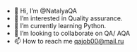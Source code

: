 - 👋 Hi, I’m @NatalyaQA
- 👀 I’m interested in Quality assurance.
- 🌱 I’m currently learning Python.
- 💞️ I’m looking to collaborate on QA/ AQA
- 📫 How to reach me qajob00@mail.ru

<!---
NatalyaQA/NatalyaQA is a ✨ special ✨ repository because its `README.md` (this file) appears on your GitHub profile.
You can click the Preview link to take a look at your changes.
--->
